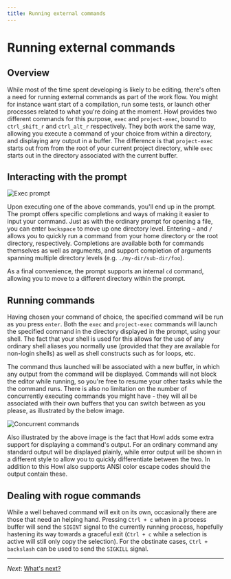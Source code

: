 ```yaml
---
title: Running external commands
---
```


# Running external commands

## Overview

While most of the time spent developing is likely to be editing, there's often a
need for running external commands as part of the work flow. You might for
instance want start of a compilation, run some tests, or launch other processes
related to what you're doing at the moment. Howl provides two different commands
for this purpose, `exec` and `project-exec`, bound to `ctrl_shift_r` and
`ctrl_alt_r` respectively. They both work the same way, allowing you execute a
command of your choice from within a directory, and displaying any output in a
buffer. The difference is that `project-exec` starts out from from the root of
your current project directory, while `exec` starts out in the directory
associated with the current buffer.

## Interacting with the prompt

![Exec prompt](/images/doc/exec-prompt.png)

Upon executing one of the above commands, you'll end up in the prompt. The
prompt offers specific completions and ways of making it easier to input your
command. Just as with the ordinary prompt for opening a file, you can enter
`backspace` to move up one directory level. Entering `~` and `/` allows you to
quickly run a command from your home directory or the root directory,
respectively. Completions are available both for commands themselves as well as
arguments, and support completion of arguments spanning multiple directory
levels (e.g. `./my-dir/sub-dir/foo`).

As a final convenience, the prompt supports an internal `cd` command, allowing
you to move to a different directory within the prompt.

## Running commands

Having chosen your command of choice, the specified command will be run as you
press `enter`. Both the `exec` and `project-exec` commands will launch the
specified command in the directory displayed in the prompt, using your shell.
The fact that your shell is used for this allows for the use of any ordinary
shell aliases you normally use (provided that they are available for non-login
shells) as well as shell constructs such as for loops, etc.

The command thus launched will be associated with a new buffer, in which any
output from the command will be displayed. Commands will not block the editor
while running, so you're free to resume your other tasks while the the command
runs. There is also no limitation on the number of concurrently executing
commands you might have - they will all be associated with their own buffers
that you can switch between as you please, as illustrated by the below image.

![Concurrent commands](/images/doc/concurrent-commands.png)

Also illustrated by the above image is the fact that Howl adds some extra
support for displaying a command's output. For an ordinary command any standard
output will be displayed plainly, while error output will be shown in a
different style to allow you to quickly differentiate between the two. In
addition to this Howl also supports ANSI color escape codes should the output
contain these.

## Dealing with rogue commands

While a well behaved command will exit on its own, occasionally there are those
that need an helping hand. Pressing `Ctrl + c` when in a process buffer will
send the `SIGINT` signal to the currently running process, hopefully hastening
its way towards a graceful exit (`Ctrl + c` while a selection is active will still
only copy the selection). For the obstinate cases, `Ctrl + backslash` can be
used to send the `SIGKILL` signal.






---

*Next*: [What's next?](next.html)
